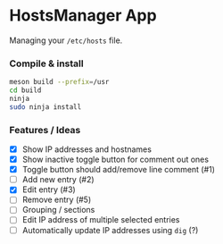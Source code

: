 # HostsManager App

Managing your `/etc/hosts` file.

### Compile & install
```sh
meson build --prefix=/usr
cd build
ninja
sudo ninja install
```

### Features / Ideas
- [x] Show IP addresses and hostnames
- [x] Show inactive toggle button for comment out ones
- [x] Toggle button should add/remove line comment (#1)
- [ ] Add new entry (#2)
- [x] Edit entry (#3)
- [ ] Remove entry (#5)
- [ ] Grouping / sections
- [ ] Edit IP address of multiple selected entries
- [ ] Automatically update IP addresses using `dig` (?)
